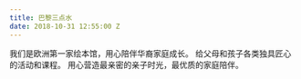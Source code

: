 ```yaml
---
title: 巴黎三点水
date: 2018-10-31 12:55:00 Z
---
```


我们是欧洲第一家绘本馆，用心陪伴华裔家庭成长。 给父母和孩子各类独具匠心的活动和课程。 用心营造最亲密的亲子时光，最优质的家庭陪伴。
